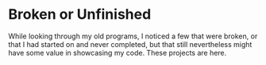 # Broken or Unfinished

While looking through my old programs, I noticed a few that were broken, or that I had started on and never completed, but that still nevertheless might have some value in showcasing my code. These projects are here.
